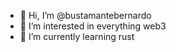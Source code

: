 - 👋 Hi, I’m @bustamantebernardo
- 👀 I’m interested in everything web3
- 🌱 I’m currently learning rust

<!---
bustamantebernardo/bustamantebernardo is a ✨ special ✨ repository because its `README.md` (this file) appears on your GitHub profile.
You can click the Preview link to take a look at your changes.
--->
